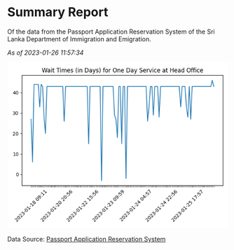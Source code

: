 # Summary Report

Of the data from the Passport Application Reservation System of the Sri Lanka Department of Immigration and Emigration.

*As of 2023-01-26 11:57:34*

![Wait Time Chart](summary.wait_time_chart.png)

Data Source: [Passport Application Reservation System](https://eservices.immigration.gov.lk:8443/appointment/pages/reservationApplication.xhtml)